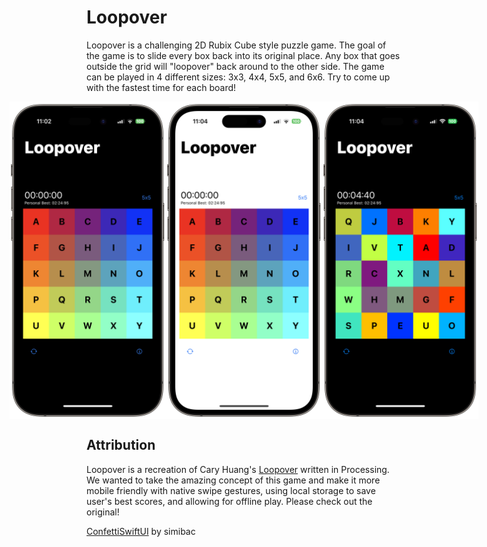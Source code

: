 # Loopover

Loopover is a challenging 2D Rubix Cube style puzzle game. The goal of the game is to slide every box back into its original place. Any box that goes outside the grid will "loopover" back around to the other side. The game can be played in 4 different sizes: 3x3, 4x4, 5x5, and 6x6. Try to come up with the fastest time for each board!

<div style="display: flex; align-items: center; justify-content: center">
  <img src="images/iphonedark2.png" width=250>
  <img src="images/iphonelight.png" width=250>
  <img src="images/iphonedark.png" width=250>
</div>

## Attribution
Loopover is a recreation of Cary Huang's [Loopover](https://openprocessing.org/sketch/580366/) written in Processing. We wanted to take the amazing concept of this game and make it more mobile friendly with native swipe gestures, using local storage to save user's best scores, and allowing for offline play. Please check out the original!

[ConfettiSwiftUI](https://github.com/simibac/ConfettiSwiftUI) by simibac


